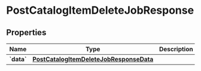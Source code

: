 
# PostCatalogItemDeleteJobResponse

## Properties
| Name | Type | Description | Notes |
| ------------ | ------------- | ------------- | ------------- |
| **&#x60;data&#x60;** | [**PostCatalogItemDeleteJobResponseData**](PostCatalogItemDeleteJobResponseData.md) |  |  |



